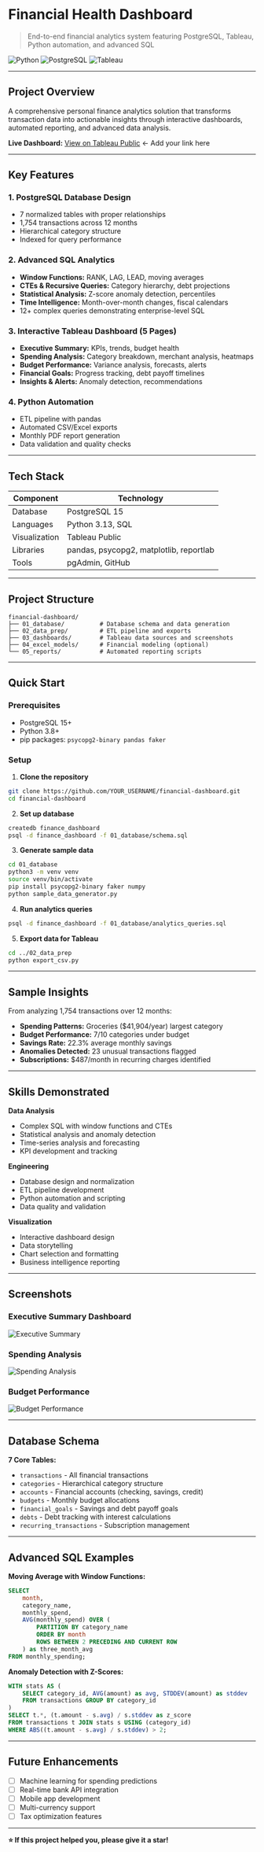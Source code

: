 # Financial Health Dashboard

> End-to-end financial analytics system featuring PostgreSQL, Tableau, Python automation, and advanced SQL

![Python](https://img.shields.io/badge/Python-3.13-blue)
![PostgreSQL](https://img.shields.io/badge/PostgreSQL-15-blue)
![Tableau](https://img.shields.io/badge/Tableau-Public-orange)

---

## Project Overview

A comprehensive personal finance analytics solution that transforms transaction data into actionable insights through interactive dashboards, automated reporting, and advanced data analysis.

**Live Dashboard:** [View on Tableau Public](#) ← Add your link here

---

## Key Features

### 1. PostgreSQL Database Design
- 7 normalized tables with proper relationships
- 1,754 transactions across 12 months
- Hierarchical category structure
- Indexed for query performance

### 2. Advanced SQL Analytics
- **Window Functions:** RANK, LAG, LEAD, moving averages
- **CTEs & Recursive Queries:** Category hierarchy, debt projections
- **Statistical Analysis:** Z-score anomaly detection, percentiles
- **Time Intelligence:** Month-over-month changes, fiscal calendars
- 12+ complex queries demonstrating enterprise-level SQL

### 3. Interactive Tableau Dashboard (5 Pages)
- **Executive Summary:** KPIs, trends, budget health
- **Spending Analysis:** Category breakdown, merchant analysis, heatmaps
- **Budget Performance:** Variance analysis, forecasts, alerts
- **Financial Goals:** Progress tracking, debt payoff timelines
- **Insights & Alerts:** Anomaly detection, recommendations

### 4. Python Automation
- ETL pipeline with pandas
- Automated CSV/Excel exports
- Monthly PDF report generation
- Data validation and quality checks

---

## Tech Stack

| Component | Technology |
|-----------|------------|
| Database | PostgreSQL 15 |
| Languages | Python 3.13, SQL |
| Visualization | Tableau Public |
| Libraries | pandas, psycopg2, matplotlib, reportlab |
| Tools | pgAdmin, GitHub |

---

## Project Structure

```
financial-dashboard/
├── 01_database/          # Database schema and data generation
├── 02_data_prep/         # ETL pipeline and exports
├── 03_dashboards/        # Tableau data sources and screenshots
├── 04_excel_models/      # Financial modeling (optional)
└── 05_reports/           # Automated reporting scripts
```

---

## Quick Start

### Prerequisites
- PostgreSQL 15+
- Python 3.8+
- pip packages: `psycopg2-binary pandas faker`

### Setup

1. **Clone the repository**
```bash
git clone https://github.com/YOUR_USERNAME/financial-dashboard.git
cd financial-dashboard
```

2. **Set up database**
```bash
createdb finance_dashboard
psql -d finance_dashboard -f 01_database/schema.sql
```

3. **Generate sample data**
```bash
cd 01_database
python3 -m venv venv
source venv/bin/activate
pip install psycopg2-binary faker numpy
python sample_data_generator.py
```

4. **Run analytics queries**
```bash
psql -d finance_dashboard -f 01_database/analytics_queries.sql
```

5. **Export data for Tableau**
```bash
cd ../02_data_prep
python export_csv.py
```

---

## Sample Insights

From analyzing 1,754 transactions over 12 months:

- **Spending Patterns:** Groceries ($41,904/year) largest category
- **Budget Performance:** 7/10 categories under budget
- **Savings Rate:** 22.3% average monthly savings
- **Anomalies Detected:** 23 unusual transactions flagged
- **Subscriptions:** $487/month in recurring charges identified

---

## Skills Demonstrated

**Data Analysis**
- Complex SQL with window functions and CTEs
- Statistical analysis and anomaly detection
- Time-series analysis and forecasting
- KPI development and tracking

**Engineering**
- Database design and normalization
- ETL pipeline development
- Python automation and scripting
- Data quality and validation

**Visualization**
- Interactive dashboard design
- Data storytelling
- Chart selection and formatting
- Business intelligence reporting

---

## Screenshots

### Executive Summary Dashboard
![Executive Summary](03_dashboards/screenshots/01_executive_summary.png)

### Spending Analysis
![Spending Analysis](03_dashboards/screenshots/02_spending_analysis.png)

### Budget Performance
![Budget Performance](03_dashboards/screenshots/03_budget_performance.png)

---

## Database Schema

**7 Core Tables:**
- `transactions` - All financial transactions
- `categories` - Hierarchical category structure
- `accounts` - Financial accounts (checking, savings, credit)
- `budgets` - Monthly budget allocations
- `financial_goals` - Savings and debt payoff goals
- `debts` - Debt tracking with interest calculations
- `recurring_transactions` - Subscription management

---

## Advanced SQL Examples

**Moving Average with Window Functions:**
```sql
SELECT 
    month,
    category_name,
    monthly_spend,
    AVG(monthly_spend) OVER (
        PARTITION BY category_name
        ORDER BY month
        ROWS BETWEEN 2 PRECEDING AND CURRENT ROW
    ) as three_month_avg
FROM monthly_spending;
```

**Anomaly Detection with Z-Scores:**
```sql
WITH stats AS (
    SELECT category_id, AVG(amount) as avg, STDDEV(amount) as stddev
    FROM transactions GROUP BY category_id
)
SELECT t.*, (t.amount - s.avg) / s.stddev as z_score
FROM transactions t JOIN stats s USING (category_id)
WHERE ABS((t.amount - s.avg) / s.stddev) > 2;
```

---

## Future Enhancements

- [ ] Machine learning for spending predictions
- [ ] Real-time bank API integration
- [ ] Mobile app development
- [ ] Multi-currency support
- [ ] Tax optimization features

---

**⭐ If this project helped you, please give it a star!**

